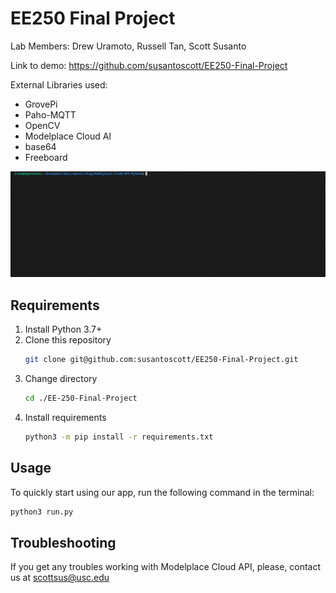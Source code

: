 # EE250 Final Project

Lab Members: Drew Uramoto, Russell Tan, Scott Susanto

Link to demo: https://github.com/susantoscott/EE250-Final-Project

External Libraries used:
- GrovePi
- Paho-MQTT
- OpenCV
- Modelplace Cloud AI
- base64
- Freeboard


![](data/demo.gif)

## Requirements

1. Install Python 3.7+
2. Clone this repository
    ```bash
    git clone git@github.com:susantoscott/EE250-Final-Project.git
    ```
3. Change directory
    ```bash
    cd ./EE-250-Final-Project
    ```
4. Install requirements
   ```bash
   python3 -m pip install -r requirements.txt
   ```

## Usage

To quickly start using our app, run the following command in the terminal:
```bash
python3 run.py
```

## Troubleshooting

If you get any troubles working with Modelplace Cloud API, please, contact us at
scottsus@usc.edu

